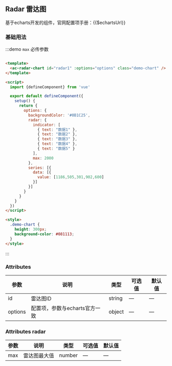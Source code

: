 ## Radar 雷达图

基于echarts开发的组件，官网配置项手册：<a :href="$echartsUrl" :target="$echartsUrl">{{$echartsUrl}}</a>

### 基础用法

:::demo `max` 必传参数

```html

<template>
  <ac-radar-chart id="radar1" :options="options" class="demo-chart" />
</template>

<script>
  import {defineComponent} from 'vue'

  export default defineComponent({
    setup() {
      return {
        options: {
          backgroundColor: '#0B1C25',
          radar: {
            indicator: [
              { text: "数据1" },
              { text: "数据2" },
              { text: "数据3" },
              { text: "数据4" },
              { text: "数据5" }
            ],
            max: 2000
          },
          series: [{
            data: [{
              value: [1186,505,301,902,600]
            }]
          }]
        }
      }
    }
  })
</script>

<style>
  .demo-chart {
    height: 300px;
    background-color: #081113;
  }
</style>
```

:::

### Attributes

| 参数 | 说明 | 类型 | 可选值 | 默认值 |
| ------ | ------ | ------ | ------ | ------ |
| id | 雷达图ID | string | — | — |
| options | 配置项，参数与echarts官方一致 | object | — | — |

### Attributes radar

| 参数 | 说明 | 类型 | 可选值 | 默认值 |
| ------ | ------ | ------ | ------ | ------ |
| max | 雷达图最大值 | number | — | — |
